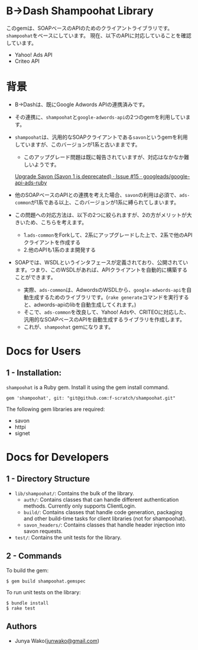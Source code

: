 # B->Dash Shampoohat Library

このgemは、SOAPベースのAPIのためのクライアントライブラリです。
`shampoohat`をベースにしています。
現在、以下のAPIに対応していることを確認しています。
- Yahoo! Ads API
- Criteo API

# 背景
- B->Dashは、既にGoogle Adwords APIの連携済みです。
- その連携に、`shampoohat`と`google-adwords-api`の2つのgemを利用しています。
- `shampoohat`は、汎用的なSOAPクライアントである`savon`というgemを利用していますが、このバージョンが1系と古いままです。
  - このアップグレード問題は既に報告されていますが、対応はなかなか難しいようです。

  [Upgrade Savon (Savon 1 is deprecated) · Issue #15 · googleads/google-api-ads-ruby](https://github.com/googleads/google-api-ads-ruby/issues/15)

- 他のSOAPベースのAPIとの連携を考えた場合、`savon`の利用は必須で、`ads-common`が1系である以上、このバージョンが1系に縛られてしまいます。
- この問題への対応方法は、以下の2つに絞られますが、2の方がメリットが大きいため、こちらを考えます。
  - 1.`ads-common`をForkして、2系にアップグレードした上で、2系で他のAPIクライアントを作成する
  - 2.他のAPIも1系のまま開発する
- SOAPでは、WSDLというインタフェースが定義されており、公開されています。つまり、このWSDLがあれば、APIクライアントを自動的に構築することができます。
  - 実際、`ads-common`は、AdwordsのWSDLから、`google-adwords-api`を自動生成するためのライブラリです。(`rake generate`コマンドを実行すると、adwords-apiのlibを自動生成してくれます。)
  - そこで、`ads-common`を改良して、Yahoo! Adsや、CRITEOに対応した、汎用的なSOAPベースのAPIを自動生成するライブラリを作成します。
  - これが、`shampoohat` gemになります。

# Docs for Users

## 1 - Installation:

`shampoohat` is a Ruby gem.
Install it using the gem install command.

```Gemfile
gem 'shampoohat', git: "git@github.com:f-scratch/shampoohat.git"
```

The following gem libraries are required:

 - savon
 - httpi
 - signet

# Docs for Developers

## 1 - Directory Structure

- `lib/shampoohat/`: Contains the bulk of the library.
  - `auth/`: Contains classes that can handle different authentication methods.
    Currently only supports ClientLogin.
  - `build/`: Contains classes that handle code generation, packaging and other
    build-time tasks for client libraries (not for shampoohat).
  - `savon_headers/`: Contains classes that handle header injection into savon
    requests.
- `test/`: Contains the unit tests for the library.


## 2 - Commands

To build the gem:

    $ gem build shampoohat.gemspec

To run unit tests on the library:

    $ bundle install
    $ rake test

## Authors

 - Junya Wako(junwako@gmail.com)
